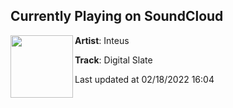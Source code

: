 ## Currently Playing on SoundCloud

[<img align="left" width="100" src="https://i1.sndcdn.com/artworks-qRlcrztw8cjt2ZUl-HVcYFw-t500x500.jpg">](https://soundcloud.com/inteus666/digital-slate)

**Artist**: Inteus 

**Track**: Digital Slate

Last updated at 02/18/2022 16:04
